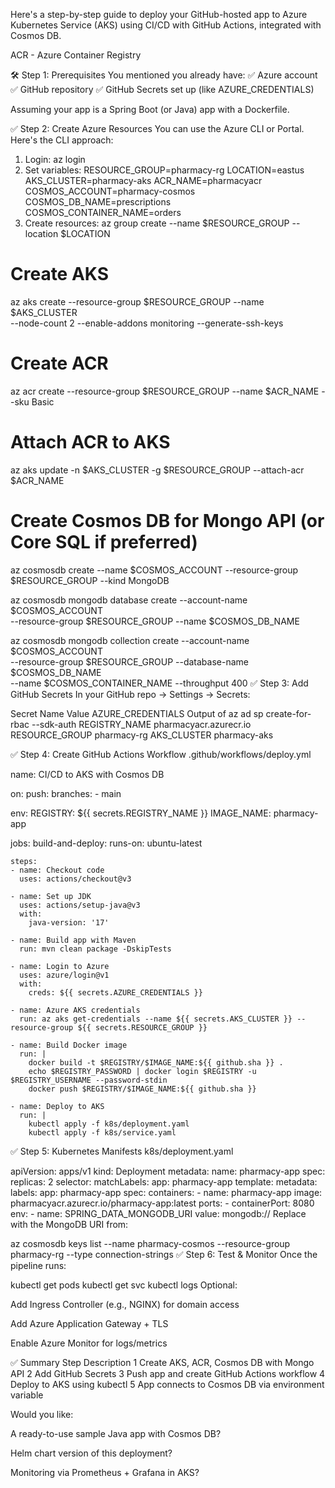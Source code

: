 Here's a step-by-step guide to deploy your GitHub-hosted app to Azure Kubernetes Service (AKS) using CI/CD with GitHub Actions, integrated with Cosmos DB.

ACR - Azure Container Registry

🛠️ Step 1: Prerequisites
You mentioned you already have:
✅ Azure account
✅ GitHub repository
✅ GitHub Secrets set up (like AZURE_CREDENTIALS)

Assuming your app is a Spring Boot (or Java) app with a Dockerfile.

✅ Step 2: Create Azure Resources
You can use the Azure CLI or Portal. Here's the CLI approach:

1. Login:
az login
2. Set variables:
RESOURCE_GROUP=pharmacy-rg
LOCATION=eastus
AKS_CLUSTER=pharmacy-aks
ACR_NAME=pharmacyacr
COSMOS_ACCOUNT=pharmacy-cosmos
COSMOS_DB_NAME=prescriptions
COSMOS_CONTAINER_NAME=orders
3. Create resources:
az group create --name $RESOURCE_GROUP --location $LOCATION

# Create AKS
az aks create --resource-group $RESOURCE_GROUP --name $AKS_CLUSTER \
  --node-count 2 --enable-addons monitoring --generate-ssh-keys

# Create ACR
az acr create --resource-group $RESOURCE_GROUP --name $ACR_NAME --sku Basic

# Attach ACR to AKS
az aks update -n $AKS_CLUSTER -g $RESOURCE_GROUP --attach-acr $ACR_NAME

# Create Cosmos DB for Mongo API (or Core SQL if preferred)
az cosmosdb create --name $COSMOS_ACCOUNT --resource-group $RESOURCE_GROUP --kind MongoDB

az cosmosdb mongodb database create --account-name $COSMOS_ACCOUNT \
  --resource-group $RESOURCE_GROUP --name $COSMOS_DB_NAME

az cosmosdb mongodb collection create --account-name $COSMOS_ACCOUNT \
  --resource-group $RESOURCE_GROUP --database-name $COSMOS_DB_NAME \
  --name $COSMOS_CONTAINER_NAME --throughput 400
✅ Step 3: Add GitHub Secrets
In your GitHub repo → Settings → Secrets:

Secret Name	Value
AZURE_CREDENTIALS	Output of az ad sp create-for-rbac --sdk-auth
REGISTRY_NAME	pharmacyacr.azurecr.io
RESOURCE_GROUP	pharmacy-rg
AKS_CLUSTER	pharmacy-aks

✅ Step 4: Create GitHub Actions Workflow
.github/workflows/deploy.yml

name: CI/CD to AKS with Cosmos DB

on:
  push:
    branches:
      - main

env:
  REGISTRY: ${{ secrets.REGISTRY_NAME }}
  IMAGE_NAME: pharmacy-app

jobs:
  build-and-deploy:
    runs-on: ubuntu-latest

    steps:
    - name: Checkout code
      uses: actions/checkout@v3

    - name: Set up JDK
      uses: actions/setup-java@v3
      with:
        java-version: '17'

    - name: Build app with Maven
      run: mvn clean package -DskipTests

    - name: Login to Azure
      uses: azure/login@v1
      with:
        creds: ${{ secrets.AZURE_CREDENTIALS }}

    - name: Azure AKS credentials
      run: az aks get-credentials --name ${{ secrets.AKS_CLUSTER }} --resource-group ${{ secrets.RESOURCE_GROUP }}

    - name: Build Docker image
      run: |
        docker build -t $REGISTRY/$IMAGE_NAME:${{ github.sha }} .
        echo $REGISTRY_PASSWORD | docker login $REGISTRY -u $REGISTRY_USERNAME --password-stdin
        docker push $REGISTRY/$IMAGE_NAME:${{ github.sha }}

    - name: Deploy to AKS
      run: |
        kubectl apply -f k8s/deployment.yaml
        kubectl apply -f k8s/service.yaml
✅ Step 5: Kubernetes Manifests
k8s/deployment.yaml

apiVersion: apps/v1
kind: Deployment
metadata:
  name: pharmacy-app
spec:
  replicas: 2
  selector:
    matchLabels:
      app: pharmacy-app
  template:
    metadata:
      labels:
        app: pharmacy-app
    spec:
      containers:
      - name: pharmacy-app
        image: pharmacyacr.azurecr.io/pharmacy-app:latest
        ports:
        - containerPort: 8080
        env:
        - name: SPRING_DATA_MONGODB_URI
          value: mongodb://<cosmos-connection-uri>
Replace <cosmos-connection-uri> with the MongoDB URI from:

az cosmosdb keys list --name pharmacy-cosmos --resource-group pharmacy-rg --type connection-strings
✅ Step 6: Test & Monitor
Once the pipeline runs:

kubectl get pods
kubectl get svc
kubectl logs <pod-name>
Optional:

Add Ingress Controller (e.g., NGINX) for domain access

Add Azure Application Gateway + TLS

Enable Azure Monitor for logs/metrics

✅ Summary
Step	Description
1	Create AKS, ACR, Cosmos DB with Mongo API
2	Add GitHub Secrets
3	Push app and create GitHub Actions workflow
4	Deploy to AKS using kubectl
5	App connects to Cosmos DB via environment variable

Would you like:

A ready-to-use sample Java app with Cosmos DB?

Helm chart version of this deployment?

Monitoring via Prometheus + Grafana in AKS?